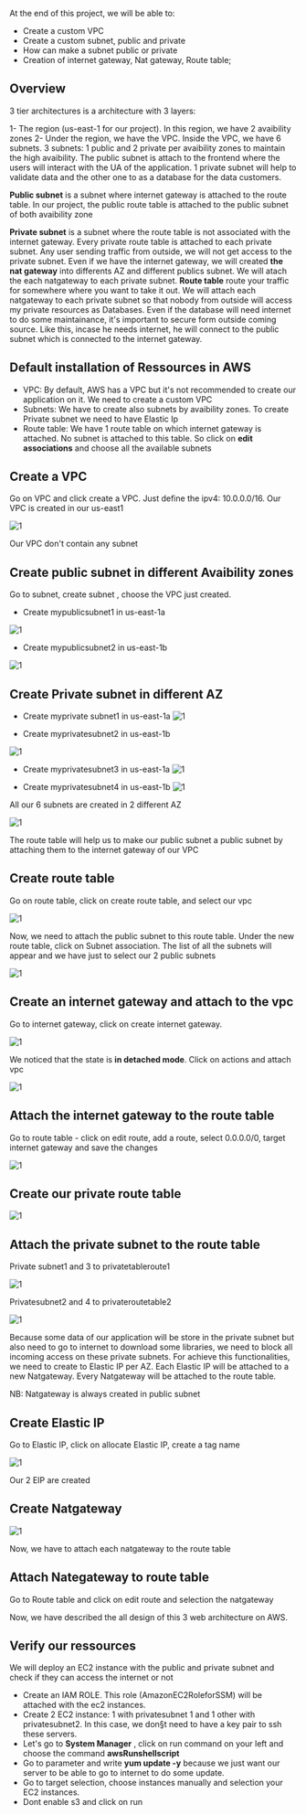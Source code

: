 At the end of this project, we will be able to:

- Create a custom VPC
- Create a custom subnet, public and private
- How can make a subnet public or private
- Creation of internet gateway, Nat gateway, Route table;

## Overview

3 tier architectures is a architecture with 3 layers:

1- The region (us-east-1 for our project). In this region, we have 2 avaibility zones
2- Under the region, we have the VPC. Inside the VPC, we have 6 subnets. 3 subnets: 1 public and 2 private per avaibility zones to maintain the high avaibility. The public subnet is attach to the frontend where the users will interact with the UA of the application. 1 private subnet will help to validate data and the other one to as a database for the data customers.

**Public subnet** is a subnet where internet gateway is attached to the route table. In our project, the public route table is attached to the public subnet of both avaibility zone

**Private subnet** is a subnet where the route table is not associated with the internet gateway. Every private route table is attached to each private subnet. Any user sending traffic from outside, we will not get access to the private subnet. Even if we have the internet gateway, we will created **the nat gateway** into differents AZ and different publics subnet. We will atach the each natgateway to each private subnet. 
**Route table** route your traffic for somewhere where you want to take it out. We will attach each natgateway to each private subnet so that nobody from outside will access my private resources as Databases. Even if the database will need internet to do some maintainance, it's important to secure form outside coming source. Like this, incase he needs internet, he will connect to the public subnet which is connected to the internet gateway.

## Default installation of Ressources in AWS

- VPC: By default, AWS has a VPC but it's not recommended to create our application on it. We need to create a custom VPC
- Subnets: We have to create also subnets by avaibility zones. To create Private subnet we need to have Elastic Ip
- Route table: We have 1 route table on which internet gateway is attached. No subnet is attached to this table. So click on **edit associations** and choose all the available subnets


## Create a VPC 

Go on VPC and click create a VPC. Just define the ipv4: 10.0.0.0/16. Our VPC is created in our us-east1

![1](https://github.com/adrydry/Cloud_Devops_Projects2023/assets/102819001/a68950b8-7945-4213-8092-45b3d839d687)

Our VPC don't contain any subnet

## Create public subnet in different Avaibility zones

Go to subnet, create subnet , choose the VPC just created.

- Create mypublicsubnet1 in us-east-1a

![1](https://github.com/adrydry/Cloud_Devops_Projects2023/assets/102819001/3d8d73ff-a628-4a63-ae2d-e62a4022b8d5)

- Create mypublicsubnet2 in us-east-1b

![1](https://github.com/adrydry/Cloud_Devops_Projects2023/assets/102819001/67d366ca-4e68-4b5a-96b6-2c8df7f4ee50)

## Create Private subnet in different AZ 

- Create myprivate subnet1 in us-east-1a
![1](https://github.com/adrydry/Cloud_Devops_Projects2023/assets/102819001/13240517-ee4a-4e83-aef3-da7d274373df)

- Create myprivatesubnet2 in us-east-1b
 
![1](https://github.com/adrydry/Cloud_Devops_Projects2023/assets/102819001/4478510e-4adb-42fe-bbbe-fa3d5a63e91a)

- Create myprivatesubnet3 in us-east-1a
![1](https://github.com/adrydry/Cloud_Devops_Projects2023/assets/102819001/b33edea2-28c9-4b4e-9ca4-3aa4cfe6d11c)

- Create myprivatesubnet4 in us-east-1b
![1](https://github.com/adrydry/Cloud_Devops_Projects2023/assets/102819001/225879ba-69e4-426d-b8d3-cf2f0091dcd9)

All our 6 subnets are created in 2 different AZ

![1](https://github.com/adrydry/Cloud_Devops_Projects2023/assets/102819001/ec40ea4e-1e7e-4a5f-9f09-c6c7c3dc55b6)

The route table will help us to make our public subnet a public subnet by attaching them to the internet gateway of our VPC

## Create route table

Go on route table, click on create route table, and select our vpc

![1](https://github.com/adrydry/Cloud_Devops_Projects2023/assets/102819001/c5f9ddd6-17b8-4e67-a605-bb8cc32b9be9)

Now, we need to attach the public subnet to this route table. Under the new route table, click on Subnet association. The list of all the subnets will appear and we have just to select our 2 public subnets

![1](https://github.com/adrydry/Cloud_Devops_Projects2023/assets/102819001/a3cde1bf-7513-4bec-aeac-e0df790fe40a)

## Create an internet gateway and attach to the vpc

Go to internet gateway, click on create internet gateway.  

![1](https://github.com/adrydry/Cloud_Devops_Projects2023/assets/102819001/556df81f-1b1b-4c7b-a9fe-659c9bcd7eb6)

We noticed that the state is **in detached mode**. Click on actions and attach vpc

![1](https://github.com/adrydry/Cloud_Devops_Projects2023/assets/102819001/3c69b3ae-4fe7-4755-9d94-9b17940c2359)

## Attach the internet gateway to the route table
Go to route table - click on edit route, add a route, select 0.0.0.0/0, target internet gateway and save the changes

![1](https://github.com/adrydry/Cloud_Devops_Projects2023/assets/102819001/3070ac67-8f94-45e2-9eb4-9f3270362d1a)

## Create our private route table

![1](https://github.com/adrydry/Cloud_Devops_Projects2023/assets/102819001/92214b0f-cdcc-4c87-af09-db1318fedc35)

## Attach the private subnet to the route table
Private subnet1 and 3 to privatetableroute1

![1](https://github.com/adrydry/Cloud_Devops_Projects2023/assets/102819001/66e50f7a-ebf0-44f6-9792-f58e2d4d788b)

Privatesubnet2 and 4 to privateroutetable2

![1](https://github.com/adrydry/Cloud_Devops_Projects2023/assets/102819001/ce6e935e-318a-43e0-91f3-33b580b15014)

Because some data of our application will be store in the private subnet but also need to go to internet to download some libraries, we need to block all incoming access on these private subnets.
For achieve this functionalities, we need to create to Elastic IP per AZ. Each Elastic IP will be attached to a new Natgateway. Every Natgateway will be attached to the route table.

NB: Natgateway is always created in public subnet

## Create Elastic IP
Go to Elastic IP, click on allocate Elastic IP, create a tag name

![1](https://github.com/adrydry/Cloud_Devops_Projects2023/assets/102819001/c25505f7-4587-47e4-895a-39f28d09e137)

Our 2 EIP are created

## Create Natgateway

![1](https://github.com/adrydry/Cloud_Devops_Projects2023/assets/102819001/6dc20b2d-8d39-4c1a-811d-3061d69a3839)

Now, we have to attach each natgateway to the route table


## Attach Nategateway to route table

Go to Route table and click on edit route and selection the natgateway

Now, we have described the all design of this 3 web architecture on AWS.

## Verify our ressources

We will deploy an EC2 instance with the public and private subnet and check if they can access the internet or not

- Create an IAM ROLE. This role (AmazonEC2RoleforSSM)  will be attached with the ec2 instances. 
- Create 2 EC2 instance: 1 with privatesubnet 1 and 1 other with privatesubnet2. In this case, we don§t need to have a key pair to ssh these servers.
- Let's go to **System Manager** , click on run command on your left and choose the command **awsRunshellscript**
- Go to parameter and write **yum update -y** because we just want our server to be able to go to internet to do some update. 
- Go to target selection, choose instances manually and selection your EC2 instances.
- Dont enable s3 and click on run



















